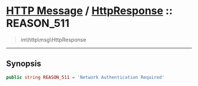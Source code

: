 # [HTTP Message](http.md) / [HttpResponse](http-HttpResponse.md) :: REASON_511
 > im\http\msg\HttpResponse
____

## Synopsis
```php
public string REASON_511 = 'Network Authentication Required'
```
